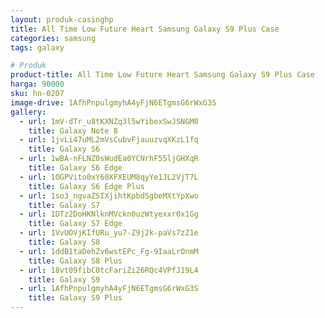 ```yaml
---
layout: produk-casinghp
title: All Time Low Future Heart Samsung Galaxy S9 Plus Case
categories: samsung
tags: galaxy

# Produk
product-title: All Time Low Future Heart Samsung Galaxy S9 Plus Case
harga: 90000
sku: hn-0207
image-drive: 1AfhPnpulgmyhA4yFjN6ETgmsG6rWxG3S
gallery:
  - url: 1mV-dTr_u8tKXNZq3l5wYibexSwJSNGM0
    title: Galaxy Note 8
  - url: 1jvLi47uML2mVsCubvFjauuzvqXKzL1fq
    title: Galaxy S6
  - url: 1wBA-nFLNZ0sWudEa0YCNrhF55ljGHXqR
    title: Galaxy S6 Edge
  - url: 1OGPVito0xY60XFXEUM8qyYe1JL2VjT7L
    title: Galaxy S6 Edge Plus
  - url: 1so3_ngvaZSIXjihtKpbdSgbeMXtYpXwo
    title: Galaxy S7
  - url: 1DTz2DoHKNlknMVckn0uzWtyexxr0x1Gg
    title: Galaxy S7 Edge
  - url: 1VvUOVjKIfURu_yu7-Z9j2k-paVs7zZ1e
    title: Galaxy S8
  - url: 1ddB1taDehZv6wstEPc_Fg-9IaaLrOnmM
    title: Galaxy S8 Plus
  - url: 18vt09fibC0tcFariZi26RQc4VPfJ19L4
    title: Galaxy S9
  - url: 1AfhPnpulgmyhA4yFjN6ETgmsG6rWxG3S
    title: Galaxy S9 Plus
---
```

